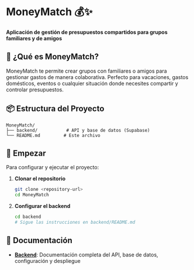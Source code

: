 # MoneyMatch 💰✨

**Aplicación de gestión de presupuestos compartidos para grupos familiares y de amigos**

## 🎯 ¿Qué es MoneyMatch?

MoneyMatch te permite crear grupos con familiares o amigos para gestionar gastos de manera colaborativa. Perfecto para vacaciones, gastos domésticos, eventos o cualquier situación donde necesites compartir y controlar presupuestos.

## 📦 Estructura del Proyecto

```
MoneyMatch/
├── backend/           # API y base de datos (Supabase)
└── README.md         # Este archivo
```

## 🚀 Empezar

Para configurar y ejecutar el proyecto:

1. **Clonar el repositorio**
   ```bash
   git clone <repository-url>
   cd MoneyMatch
   ```

2. **Configurar el backend**
   ```bash
   cd backend
   # Sigue las instrucciones en backend/README.md
   ```

## 📖 Documentación

- **[Backend](backend/README.md)**: Documentación completa del API, base de datos, configuración y despliegue
